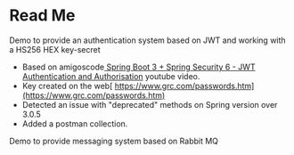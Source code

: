 # Read Me
Demo to provide an authentication system based on JWT and working with a HS256 HEX key-secret

* Based on amigoscode[ Spring Boot 3 + Spring Security 6 - JWT Authentication and Authorisation](https://www.youtube.com/watch?v=KxqlJblhzfI)
youtube video.
* Key created on the web[ https://www.grc.com/passwords.htm](https://www.grc.com/passwords.htm)
* Detected an issue with "deprecated" methods on Spring version over 3.0.5
* Added a postman collection.

Demo to provide messaging system based on Rabbit MQ


